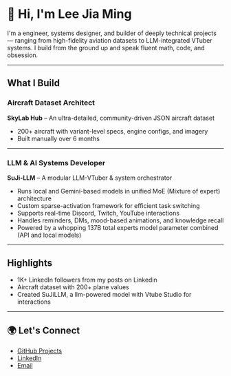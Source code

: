 # 👋 Hi, I'm Lee Jia Ming

I'm a engineer, systems designer, and builder of deeply technical projects — ranging from high-fidelity aviation datasets to LLM-integrated VTuber systems. I build from the ground up and speak fluent math, code, and obsession.

---

## What I Build

### Aircraft Dataset Architect  
**SkyLab Hub** – An ultra-detailed, community-driven JSON aircraft dataset  
- 200+ aircraft with variant-level specs, engine configs, and imagery  
- Built manually over 6 months  




---

### LLM & AI Systems Developer  
**SuJi-LLM** – A modular LLM-VTuber & system orchestrator  
- Runs local and Gemini-based models in unified MoE (Mixture of expert) architecture  
- Custom sparse-activation framework for efficient task switching  
- Supports real-time Discord, Twitch, YouTube interactions  
- Handles reminders, DMs, mood-based animations, and knowledge recall  
- Powered by a whopping 137B total experts model parameter combined (API and local models)

---
## Highlights

- 1K+ LinkedIn followers from my posts on Linkedin
- Aircraft dataset with 200+ plane values
- Created SuJiLLM, a llm-powered model with Vtube Studio for interactions


---

## 🌍 Let's Connect

- [GitHub Projects](https://github.com/YOUR_USERNAME)
- [LinkedIn](https://linkedin.com/in/YOUR_LINK)
- [Email](mailto:your.email@example.com)

